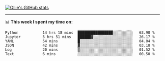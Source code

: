 <!--
**icedpanda/icedpanda** is a ✨ _special_ ✨ repository because its `README.md` (this file) appears on your GitHub profile.

Here are some ideas to get you started:

- 🔭 I’m currently working on ...
- 🌱 I’m currently learning ...
- 👯 I’m looking to collaborate on ...
- 🤔 I’m looking for help with ...
- 💬 Ask me about ...
- 📫 How to reach me: ...
- 😄 Pronouns: ...
- ⚡ Fun fact: ...
-->
[![Ollie's GitHub stats](https://github-readme-stats-icedpanda.vercel.app/api?username=icedpanda&count_private=true&show_icons=true)](https://github.com/icedpanda)

---
📊 **This week I spent my time on:**
<!--START_SECTION:waka-->

```text
Python           14 hrs 18 mins  ████████████████░░░░░░░░░   63.90 %
Jupyter          5 hrs 51 mins   ██████▓░░░░░░░░░░░░░░░░░░   26.17 %
YAML             54 mins         █░░░░░░░░░░░░░░░░░░░░░░░░   04.04 %
JSON             42 mins         ▓░░░░░░░░░░░░░░░░░░░░░░░░   03.18 %
Log              20 mins         ▒░░░░░░░░░░░░░░░░░░░░░░░░   01.52 %
Text             6 mins          ░░░░░░░░░░░░░░░░░░░░░░░░░   00.50 %
```

<!--END_SECTION:waka-->

